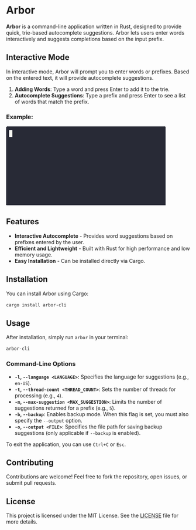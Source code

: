 # Arbor

**Arbor** is a command-line application written in Rust, designed to provide quick, trie-based autocomplete suggestions. Arbor lets users enter words interactively and suggests completions based on the input prefix.

## Interactive Mode

In interactive mode, Arbor will prompt you to enter words or prefixes. Based on the entered text, it will provide autocomplete suggestions.

1. **Adding Words**: Type a word and press Enter to add it to the trie.
2. **Autocomplete Suggestions**: Type a prefix and press Enter to see a list of words that match the prefix.

### Example:
![tutorial](tutorial.gif)

## Features

- **Interactive Autocomplete** - Provides word suggestions based on prefixes entered by the user.
- **Efficient and Lightweight** - Built with Rust for high performance and low memory usage.
- **Easy Installation** - Can be installed directly via Cargo.

## Installation

You can install Arbor using Cargo:

```bash
cargo install arbor-cli
```

## Usage

After installation, simply run `arbor` in your terminal:

```bash
arbor-cli
```

### Command-Line Options

- **`-l`, `--language <LANGUAGE>`**: Specifies the language for suggestions (e.g., `en-US`).
- **`-t`, `--thread-count <THREAD_COUNT>`**: Sets the number of threads for processing (e.g., `4`).
- **`-m`, `--max-suggestion <MAX_SUGGESTION>`**: Limits the number of suggestions returned for a prefix (e.g., `5`).
- **`-b`, `--backup`**: Enables backup mode. When this flag is set, you must also specify the `--output` option.
- **`-o`, `--output <FILE>`**: Specifies the file path for saving backup suggestions (only applicable if `--backup` is enabled).

To exit the application, you can use `Ctrl+C` or `Esc`.

## Contributing

Contributions are welcome! Feel free to fork the repository, open issues, or submit pull requests.

## License

This project is licensed under the MIT License. See the [LICENSE](LICENSE) file for more details.
